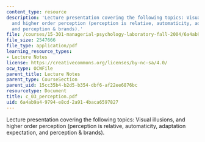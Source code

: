 ```yaml
---
content_type: resource
description: 'Lecture presentation covering the following topics: Visual illusions,
  and higher order perception (perception is relative, automaticity, adaptation expectation,
  and perception & brands).'
file: /courses/15-301-managerial-psychology-laboratory-fall-2004/6a4ab9a49794e8cd2a914baca6597827_c_03_perception.pdf
file_size: 2547666
file_type: application/pdf
learning_resource_types:
- Lecture Notes
license: https://creativecommons.org/licenses/by-nc-sa/4.0/
ocw_type: OCWFile
parent_title: Lecture Notes
parent_type: CourseSection
parent_uid: 15cc35b4-b2d5-b354-dbf6-af22ee6876bc
resourcetype: Document
title: c_03_perception.pdf
uid: 6a4ab9a4-9794-e8cd-2a91-4baca6597827
---
```

Lecture presentation covering the following topics: Visual illusions, and higher order perception (perception is relative, automaticity, adaptation expectation, and perception & brands).